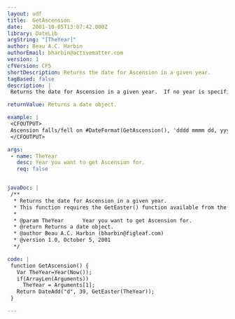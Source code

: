 ```yaml
---
layout: udf
title:  GetAscension
date:   2001-10-05T13:07:42.000Z
library: DateLib
argString: "[TheYear]"
author: Beau A.C. Harbin
authorEmail: bharbin@activematter.com
version: 1
cfVersion: CF5
shortDescription: Returns the date for Ascension in a given year.
tagBased: false
description: |
 Returns the date for Ascension in a given year.  If no year is specified, defaults to the current year.

returnValue: Returns a date object.

example: |
 <CFOUTPUT>
 Ascension falls/fell on #DateFormat(GetAscension(), 'dddd mmmm dd, yyyy')# this year.
 </CFOUTPUT>

args:
 - name: TheYear
   desc: Year you want to get Ascension for.
   req: false


javaDoc: |
 /**
  * Returns the date for Ascension in a given year.
  * This function requires the GetEaster() function available from the DateLib library.
  * 
  * @param TheYear      Year you want to get Ascension for. 
  * @return Returns a date object. 
  * @author Beau A.C. Harbin (bharbin@figleaf.com) 
  * @version 1.0, October 5, 2001 
  */

code: |
 function GetAscension() {
   Var TheYear=Year(Now());
   if(ArrayLen(Arguments)) 
     TheYear = Arguments[1];
   Return DateAdd("d", 39, GetEaster(TheYear));
 }

---
```


